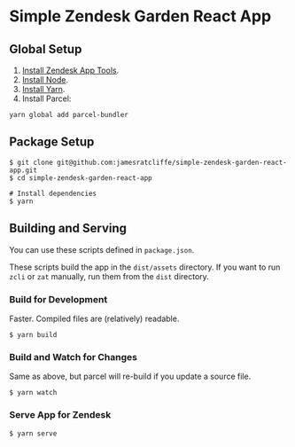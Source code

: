 # Simple Zendesk Garden React App

## Global Setup

1. [Install Zendesk App Tools](https://develop.zendesk.com/hc/en-us/articles/360001075048).
1. [Install Node](https://nodejs.org/en/download/).
2. [Install Yarn](https://yarnpkg.com/getting-started/install).
3. Install Parcel:

```shell script
yarn global add parcel-bundler
```

## Package Setup

```shell script
$ git clone git@github.com:jamesratcliffe/simple-zendesk-garden-react-app.git
$ cd simple-zendesk-garden-react-app

# Install dependencies
$ yarn
```

## Building and Serving

You can use these scripts defined in `package.json`.

These scripts build the app in the `dist/assets` directory. If you want to run `zcli` or `zat` manually, run them from the `dist` directory.

### Build for Development

Faster. Compiled files are (relatively) readable.

```shell script
$ yarn build
```

### Build and Watch for Changes

Same as above, but parcel will re-build if you update a source file.

```shell script
$ yarn watch
```

### Serve App for Zendesk

```shell script
$ yarn serve
```

